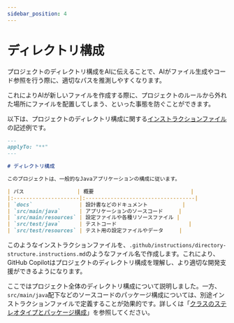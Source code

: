 ```yaml
---
sidebar_position: 4
---
```


# ディレクトリ構成

プロジェクトのディレクトリ構成をAIに伝えることで、AIがファイル生成やコード参照を行う際に、適切なパスを推測しやすくなります。

これによりAIが新しいファイルを作成する際に、プロジェクトのルールから外れた場所にファイルを配置してしまう、といった事態を防ぐことができます。

以下は、プロジェクトのディレクトリ構成に関する[インストラクションファイル](../../shared-instructions-prompts)の記述例です。

```markdown
---
applyTo: "**"
---

# ディレクトリ構成

このプロジェクトは、一般的なJavaアプリケーションの構成に従います。

| パス                 | 概要                               |
|:---------------------|:-----------------------------------|
| `docs`               | 設計書などのドキュメント           |
| `src/main/java`      | アプリケーションのソースコード     |
| `src/main/resources` | 設定ファイルや各種リソースファイル |
| `src/test/java`      | テストコード                       |
| `src/test/resources` | テスト用の設定ファイルやデータ     |

```

このようなインストラクションファイルを、`.github/instructions/directory-structure.instructions.md`のようなファイル名で作成します。これにより、GitHub Copilotはプロジェクトのディレクトリ構成を理解し、より適切な開発支援ができるようになります。

ここではプロジェクト全体のディレクトリ構成について説明しました。一方、`src/main/java`配下などのソースコードのパッケージ構成については、別途インストラクションファイルで定義することが効果的です。詳しくは「[クラスのステレオタイプとパッケージ構成](../stereotype)」を参照してください。
